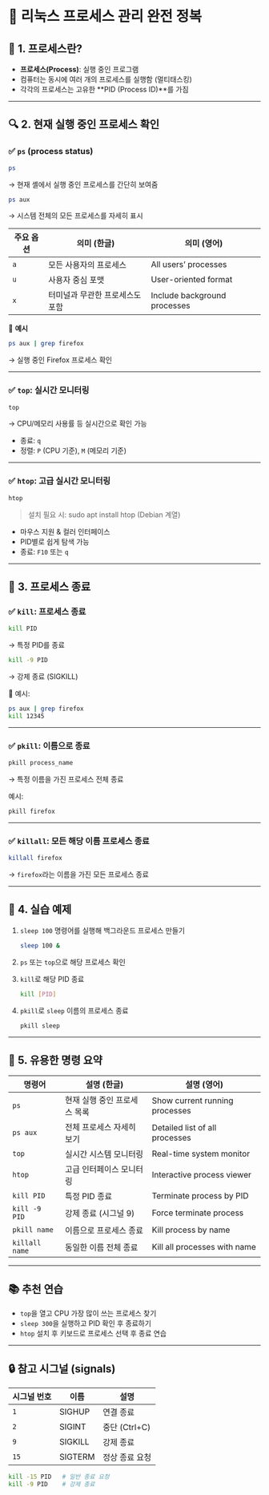 # 🧵 리눅스 프로세스 관리 완전 정복

## 📘 1. 프로세스란?

- **프로세스(Process)**: 실행 중인 프로그램
- 컴퓨터는 동시에 여러 개의 프로세스를 실행함 (멀티태스킹)
- 각각의 프로세스는 고유한 **PID (Process ID)**를 가짐

---

## 🔍 2. 현재 실행 중인 프로세스 확인

### ✅ `ps` (process status)

```bash
ps

```

→ 현재 셸에서 실행 중인 프로세스를 간단히 보여줌

```bash
ps aux

```

→ 시스템 전체의 모든 프로세스를 자세히 표시

| 주요 옵션 | 의미 (한글) | 의미 (영어) |
| --- | --- | --- |
| `a` | 모든 사용자의 프로세스 | All users’ processes |
| `u` | 사용자 중심 포맷 | User-oriented format |
| `x` | 터미널과 무관한 프로세스도 포함 | Include background processes |

📌 **예시**

```bash
ps aux | grep firefox

```

→ 실행 중인 Firefox 프로세스 확인

---

### ✅ `top`: 실시간 모니터링

```bash
top

```

→ CPU/메모리 사용률 등 실시간으로 확인 가능

- 종료: `q`
- 정렬: `P` (CPU 기준), `M` (메모리 기준)

---

### ✅ `htop`: 고급 실시간 모니터링

```bash
htop

```

> 설치 필요 시: sudo apt install htop (Debian 계열)
> 
- 마우스 지원 & 컬러 인터페이스
- PID별로 쉽게 탐색 가능
- 종료: `F10` 또는 `q`

---

## 🔫 3. 프로세스 종료

### ✅ `kill`: 프로세스 종료

```bash
kill PID

```

→ 특정 PID를 종료

```bash
kill -9 PID

```

→ 강제 종료 (SIGKILL)

📌 예시:

```bash
ps aux | grep firefox
kill 12345

```

---

### ✅ `pkill`: 이름으로 종료

```bash
pkill process_name

```

→ 특정 이름을 가진 프로세스 전체 종료

예시:

```bash
pkill firefox

```

---

### ✅ `killall`: 모든 해당 이름 프로세스 종료

```bash
killall firefox

```

→ `firefox`라는 이름을 가진 모든 프로세스 종료

---

## 🧪 4. 실습 예제

1. `sleep 100` 명령어를 실행해 백그라운드 프로세스 만들기
    
    ```bash
    sleep 100 &
    
    ```
    
2. `ps` 또는 `top`으로 해당 프로세스 확인
3. `kill`로 해당 PID 종료
    
    ```bash
    kill [PID]
    
    ```
    
4. `pkill`로 `sleep` 이름의 프로세스 종료
    
    ```bash
    pkill sleep
    
    ```
    

---

## 🧩 5. 유용한 명령 요약

| 명령어 | 설명 (한글) | 설명 (영어) |
| --- | --- | --- |
| `ps` | 현재 실행 중인 프로세스 목록 | Show current running processes |
| `ps aux` | 전체 프로세스 자세히 보기 | Detailed list of all processes |
| `top` | 실시간 시스템 모니터링 | Real-time system monitor |
| `htop` | 고급 인터페이스 모니터링 | Interactive process viewer |
| `kill PID` | 특정 PID 종료 | Terminate process by PID |
| `kill -9 PID` | 강제 종료 (시그널 9) | Force terminate process |
| `pkill name` | 이름으로 프로세스 종료 | Kill process by name |
| `killall name` | 동일한 이름 전체 종료 | Kill all processes with name |

---

## 📚 추천 연습

- `top`을 열고 CPU 가장 많이 쓰는 프로세스 찾기
- `sleep 300`을 실행하고 PID 확인 후 종료하기
- `htop` 설치 후 키보드로 프로세스 선택 후 종료 연습

---

## 🔒 참고 시그널 (signals)

| 시그널 번호 | 이름 | 설명 |
| --- | --- | --- |
| `1` | SIGHUP | 연결 종료 |
| `2` | SIGINT | 중단 (Ctrl+C) |
| `9` | SIGKILL | 강제 종료 |
| `15` | SIGTERM | 정상 종료 요청 |

```bash
kill -15 PID   # 일반 종료 요청
kill -9 PID    # 강제 종료

```